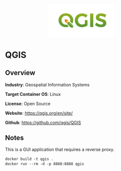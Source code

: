 <p align="center">
  <img src="https://github.com/GoHypernet/Galileo-Mission-Frameworks/blob/qgis/qgis-logo.png" width="225">
</p>

# QGIS

## Overview

**Industry**: Geospatial Information Systems

**Target Container OS**: Linux

**License**: Open Source

**Website**: https://qgis.org/en/site/

**Github**: https://github.com/qgis/QGIS

## Notes

This is a GUI application that requires a reverse proxy.

```
docker build -t qgis .
docker run --rm -d -p 8888:8888 qgis
```